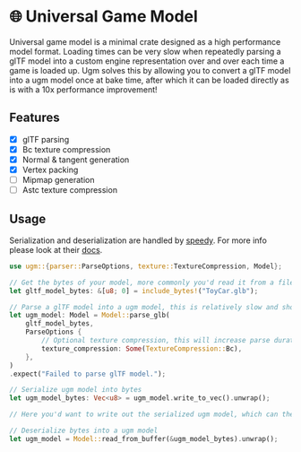 # 🌐 Universal Game Model

Universal game model is a minimal crate designed as a high performance model format. Loading times can be very slow when repeatedly parsing a glTF model into a custom engine representation over and over each time a game is loaded up. Ugm solves this by allowing you to convert a glTF model into a ugm model once at bake time, after which it can be loaded directly as is with a 10x performance improvement!

## Features
- [x] glTF parsing
- [x] Bc texture compression
- [x] Normal & tangent generation
- [x] Vertex packing
- [ ] Mipmap generation
- [ ] Astc texture compression

## Usage
Serialization and deserialization are handled by [speedy](https://crates.io/crates/speedy). For more info please look at their [docs](https://docs.rs/speedy/0.8.7/speedy/).
```rust
use ugm::{parser::ParseOptions, texture::TextureCompression, Model};

// Get the bytes of your model, more commonly you'd read it from a file
let gltf_model_bytes: &[u8; 0] = include_bytes!("ToyCar.glb");

// Parse a glTF model into a ugm model, this is relatively slow and shouldn't happen each time the application is launched
let ugm_model: Model = Model::parse_glb(
    gltf_model_bytes,
    ParseOptions {
        // Optional texture compression, this will increase parse duration
        texture_compression: Some(TextureCompression::Bc),
    },
)
.expect("Failed to parse glTF model.");

// Serialize ugm model into bytes
let ugm_model_bytes: Vec<u8> = ugm_model.write_to_vec().unwrap();

// Here you'd want to write out the serialized ugm model, which can then be loaded the next times the application is launched...

// Deserialize bytes into a ugm model
let ugm_model = Model::read_from_buffer(&ugm_model_bytes).unwrap();
```